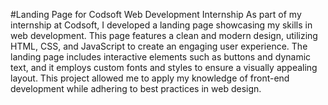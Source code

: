 #Landing Page for Codsoft Web Development Internship
As part of my internship at Codsoft, I developed a landing page showcasing my skills in web development. This page features a clean and modern design, utilizing HTML, CSS, and JavaScript to create an engaging user experience. The landing page includes interactive elements such as buttons and dynamic text, and it employs custom fonts and styles to ensure a visually appealing layout. This project allowed me to apply my knowledge of front-end development while adhering to best practices in web design.
